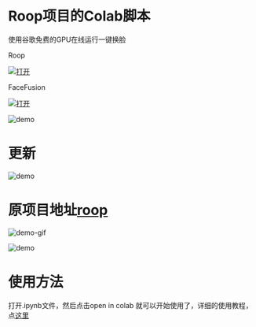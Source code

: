 # Roop项目的Colab脚本
使用谷歌免费的GPU在线运行一键换脸

Roop

[![打开](https://colab.research.google.com/assets/colab-badge.svg)](https://colab.research.google.com/CzzzzzzJ/mdldm_roop_colab/blob/main/roop_v1_3.ipynb)

FaceFusion

[![打开](https://colab.research.google.com/assets/colab-badge.svg)](https://colab.research.google.com/github/dream80/roop_colab/blob/main/tonyff_v2.1.2.ipynb)



![demo](4.jpg)   

# 更新  

![demo](new.jpg)   

# 原项目地址[roop](https://github.com/s0md3v/roop/)
![demo-gif](https://github.com/s0md3v/roop/blob/main/demo.gif)  


![demo](cmp.gif)  




# 使用方法

打开.ipynb文件，然后点击open in colab 就可以开始使用了，详细的使用教程，点[这里](https://www.tonyisstark.com/1240.html) 



